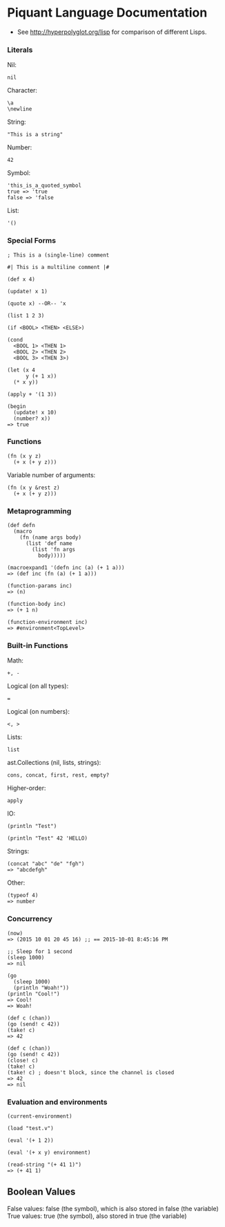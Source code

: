 # Piquant Language Documentation

* See http://hyperpolyglot.org/lisp for comparison of different Lisps.

### Literals

Nil:

    nil

Character:

    \a
    \newline

String:

    "This is a string"

Number:

    42

Symbol:

    'this_is_a_quoted_symbol
    true => 'true
    false => 'false

List:

    '()

### Special Forms

    ; This is a (single-line) comment

    #| This is a multiline comment |#

    (def x 4)

    (update! x 1)

    (quote x) --OR-- 'x

    (list 1 2 3)

    (if <BOOL> <THEN> <ELSE>)

    (cond
      <BOOL 1> <THEN 1>
      <BOOL 2> <THEN 2>
      <BOOL 3> <THEN 3>)

    (let (x 4
          y (+ 1 x))
      (* x y))

    (apply + '(1 3))

    (begin
      (update! x 10)
      (number? x))
    => true

### Functions

    (fn (x y z)
      (+ x (+ y z)))

Variable number of arguments:

    (fn (x y &rest z)
      (+ x (+ y z)))

### Metaprogramming

    (def defn
      (macro
        (fn (name args body)
          (list 'def name
            (list 'fn args
              body)))))

    (macroexpand1 '(defn inc (a) (+ 1 a)))
    => (def inc (fn (a) (+ 1 a)))

    (function-params inc)
    => (n)

    (function-body inc)
    => (+ 1 n)

    (function-environment inc)
    => #environment<TopLevel>

### Built-in Functions

Math:

    +, -

Logical (on all types):

    =

Logical (on numbers):

    <, >

Lists:

    list

ast.Collections (nil, lists, strings):

    cons, concat, first, rest, empty?

Higher-order:

    apply

IO:

    (println "Test")

    (println "Test" 42 'HELLO)

Strings:

    (concat "abc" "de" "fgh")
    => "abcdefgh"

Other:

    (typeof 4)
    => number

### Concurrency

    (now)
    => (2015 10 01 20 45 16) ;; == 2015-10-01 8:45:16 PM

    ;; Sleep for 1 second
    (sleep 1000)
    => nil

    (go
      (sleep 1000)
      (println "Woah!"))
    (println "Cool!")
    => Cool!
    => Woah!

    (def c (chan))
    (go (send! c 42))
    (take! c)
    => 42

    (def c (chan))
    (go (send! c 42))
    (close! c)
    (take! c)
    (take! c) ; doesn't block, since the channel is closed
    => 42
    => nil

### Evaluation and environments

    (current-environment)

    (load "test.v")

    (eval '(+ 1 2))

    (eval '(+ x y) environment)

    (read-string "(+ 41 1)")
    => (+ 41 1)

## Boolean Values

False values: false (the symbol), which is also stored in false (the variable)
True values: true (the symbol), also stored in true (the variable)
